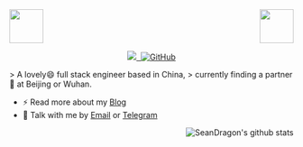 <!-- top left -->
<div>
    <img src="https://emojis.slackmojis.com/emojis/images/1563480763/5999/meow_party.gif" width="60" height="60"/> 
    <img src="https://emojis.slackmojis.com/emojis/images/1563480763/5999/meow_party.gif" width="60" height="60" align="right"/> 
</div>

<!-- first row -->
<p align="center">
<a href="https://biezhi.me"><img src="https://komarev.com/ghpvc/?username=SeanDragon">&nbsp;&nbsp;<img alt="GitHub" src="https://img.shields.io/badge/dynamic/json?logo=github&label=GitHub+Followers&labelColor=282c34&color=181717&query=%24.data.totalSubs&url=https%3A%2F%2Fapi.spencerwoo.com%2Fsubstats%2F%3Fsource%3Dgithub%26queryKey%3DSeanDragon&longCache=true">
</a>
<p>

<div>
> A lovely😄 full stack engineer based in China,
> currently finding a partner🤔 at Beijing or Wuhan.

- ⚡ Read more about my [Blog](http://shangyulong.cn/)
- 💬 Talk with me by [Email](mailto:syl8023who@gmail.com) or [Telegram](https://t.me/SeanDragon)

<img align="right" src="https://github-readme-stats.vercel.app/api?username=SeanDragon&show_icons=true&icon_color=6272a4&bg_color=f8f8f2&hide_title=false&hide=contribs&include_all_commits=true" alt="SeanDragon's github stats"/>
</div>
